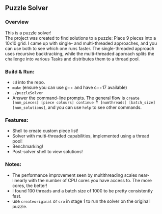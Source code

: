 ## Puzzle Solver

### Overview
This is a puzzle solver!  
The project was created to find solutions to a puzzle: Place 9 pieces into a 10x10 grid. I came up with single- and multi-threaded approaches, and you can use both to see which one runs faster.
The single-threaded approach uses recursive backtracking, while the multi-threaded approach splits the challenge into various Tasks and distributes them to a thread pool.

### Build & Run:
- `cd` into the repo.
- `make` (ensure you can use g++ and have c++17 available)
- `./puzzleSolver`
- Answer the command-line prompts. The general flow is `create [num_pieces] [piece colours] continue Y [numthreads] [batch_size] [num_solutions]`, and you can use `help` to see other commands.

### Features:
- Shell to create custom piece list!
- Solver with multi-threaded capabilities, implemented using a thread pool!
- Benchmarking!
- Post-solver shell to view solutions!

### Notes:
- The performance improvement seen by multithreading scales near-linearly with the number of CPU cores you have access to. The more cores, the better!
- I found 100 threads and a batch size of 1000 to be pretty consistently fast.
- use `createoriginal` or `cro` in stage 1 to run the solver on the original puzzle.
